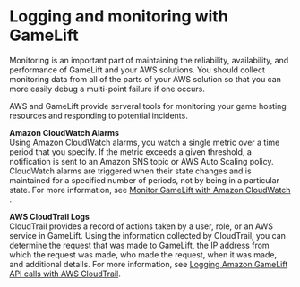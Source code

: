 # Logging and monitoring with GameLift<a name="logging-and-monitoring"></a>

Monitoring is an important part of maintaining the reliability, availability, and performance of GameLift and your AWS solutions\. You should collect monitoring data from all of the parts of your AWS solution so that you can more easily debug a multi\-point failure if one occurs\. 

AWS and GameLift provide serveral tools for monitoring your game hosting resources and responding to potential incidents\.

**Amazon CloudWatch Alarms**  
Using Amazon CloudWatch alarms, you watch a single metric over a time period that you specify\. If the metric exceeds a given threshold, a notification is sent to an Amazon SNS topic or AWS Auto Scaling policy\. CloudWatch alarms are triggered when their state changes and is maintained for a specified number of periods, not by being in a particular state\. For more information, see [Monitor GameLift with Amazon CloudWatch ](monitoring-cloudwatch.md)\.

**AWS CloudTrail Logs**  
CloudTrail provides a record of actions taken by a user, role, or an AWS service in GameLift\. Using the information collected by CloudTrail, you can determine the request that was made to GameLift, the IP address from which the request was made, who made the request, when it was made, and additional details\. For more information, see [Logging Amazon GameLift API calls with AWS CloudTrail](logging-using-cloudtrail.md)\.